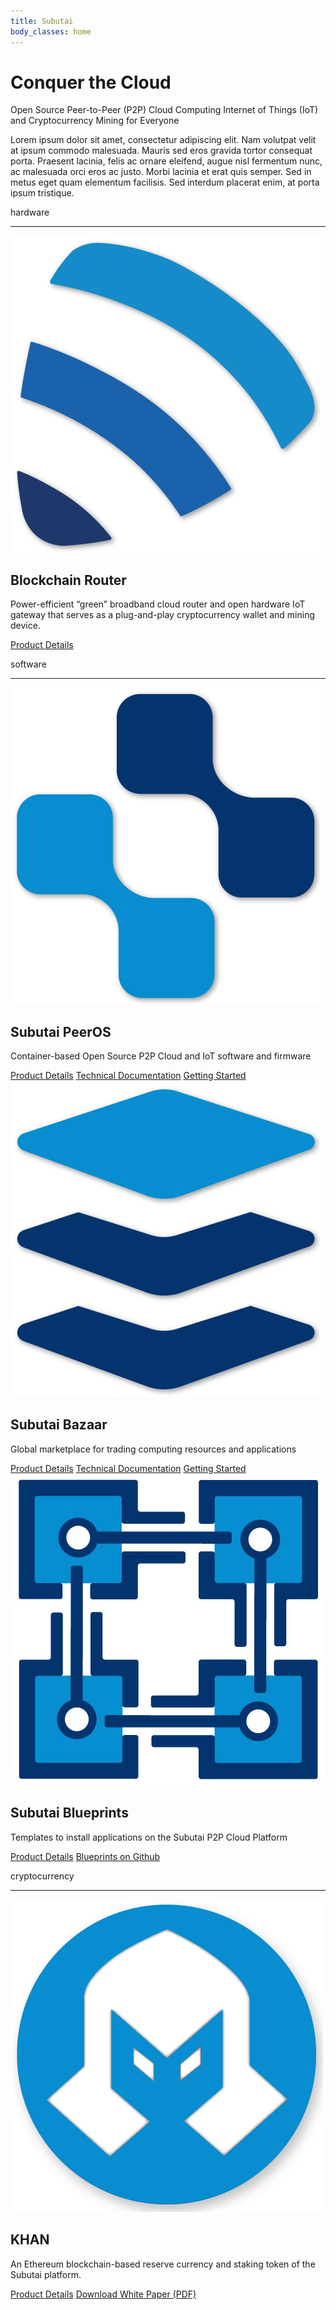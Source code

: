 ```yaml
---
title: Subutai
body_classes: home
---
```


<div class="banner" markdown="1">

<h1>Conquer the Cloud</h1>
<p>Open Source Peer-to-Peer (P2P) Cloud Computing Internet of Things (IoT)<br> and Cryptocurrency Mining for Everyone</p>

<div class="arrowDown">
	<a href="#"><i class="fas fa-chevron-down"></i></a>
</div>

</div>
<!-- intro text -->
<div class="darkBg">
	<div class="smallContainer">
		<p>Lorem ipsum dolor sit amet, consectetur adipiscing elit. Nam volutpat velit at ipsum commodo malesuada. Mauris sed eros gravida tortor consequat porta. Praesent lacinia, felis ac ornare eleifend, augue nisl fermentum nunc, ac malesuada orci eros ac justo. Morbi lacinia et erat quis semper. Sed in metus eget quam elementum facilisis. Sed interdum placerat enim, at porta ipsum tristique.</p>
	</div>
</div>
<!-- products -->
<section class="smallContainer" id="prodHome">
    <div class="prodSection-label">
        <p>hardware</p>
        <hr>
    </div>
	<!-- prod item -->
	<div class="prodWrap">
		<div class="prodImg-wrap">
			<img src="user/pages/images/logo-router-shadow.jpg" alt="Subutai Router">
		</div>
		<div class="prodInfo-wrap">
			<h2>Blockchain Router</h2>
			<p>Power-efficient “green” broadband cloud router and open hardware IoT gateway that serves as a plug-and-play cryptocurrency wallet and mining device.</p>
			<div class="btnWrap">
				<a href="#" class="btn">Product Details</a>
			</div>
		</div>
	</div>
	<div class="prodSection-label">
        <p>software</p>
        <hr>
    </div>
	<div class="prodWrap">
		<div class="prodImg-wrap">
			<img src="user/pages/images/logo-peer-os-web-shadow.jpg" alt="Subutai PeerOS">
		</div>
		<div class="prodInfo-wrap">
			<h2>Subutai PeerOS</h2>
			<p>Container-based Open Source P2P Cloud and IoT software and firmware</p>
			<div class="btnWrap">
				<a href="#" class="btn">Product Details</a>
				<a href="#" class="btn">Technical Documentation</a>
				<a href="#" class="btn">Getting Started</a>
			</div>
		</div>
	</div>
	<div class="prodWrap">
		<div class="prodImg-wrap">
			<img src="user/pages/images/logo-bazaar-shadow.png" alt="Subutai Bazaar">
		</div>
		<div class="prodInfo-wrap">
			<h2>Subutai Bazaar</h2>
			<p>Global marketplace for trading computing resources and applications</p>
			<div class="btnWrap">
				<a href="#" class="btn">Product Details</a>
				<a href="#" class="btn">Technical Documentation</a>
				<a href="#" class="btn">Getting Started</a>
			</div>
		</div>
	</div>
	<div class="prodWrap">
		<div class="prodImg-wrap">
			<img src="user/pages/images/logo-blueprints-shadow-02.jpg" alt="Subutai Blueprints">
		</div>
		<div class="prodInfo-wrap">
			<h2>Subutai Blueprints</h2>
			<p>Templates to install applications on the Subutai P2P Cloud Platform</p>
			<div class="btnWrap">
				<a href="#" class="btn">Product Details</a>
				<a href="#" class="btn">Blueprints on Github</a>
			</div>
		</div>
	</div>
	<div class="prodSection-label">
        <p>cryptocurrency</p>
        <hr>
    </div>
	<div class="prodWrap">
		<div class="prodImg-wrap">
			<img src="user/pages/images/icon-khan-md-shadow.png" alt="KHAN">
		</div>
		<div class="prodInfo-wrap">
			<h2>KHAN</h2>
			<p>An Ethereum blockchain-based reserve currency and staking token of the Subutai platform.</p>
			<div class="btnWrap">
				<a href="#" class="btn">Product Details</a>
				<a href="#" class="btn">Download White Paper (PDF)</a>
			</div>
		</div>
	</div>

</section>

<!-- <section class="smallContainer videoWrap">

</section> -->

